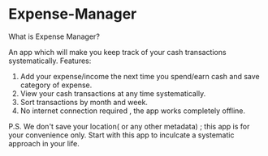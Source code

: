 # Expense-Manager
What is Expense Manager?

An app which will make you keep track of your cash transactions systematically.
Features:
  1. Add your expense/income the next time you spend/earn cash and save category of expense.
  2. View your cash transactions at any time systematically.
  3. Sort transactions by month and week.
  4. No internet connection required , the app works completely offline.
   
P.S.  We don't save your location( or any other metadata) ; this app is for your convenience only.
Start with this app to inculcate a systematic approach in your life.
  

